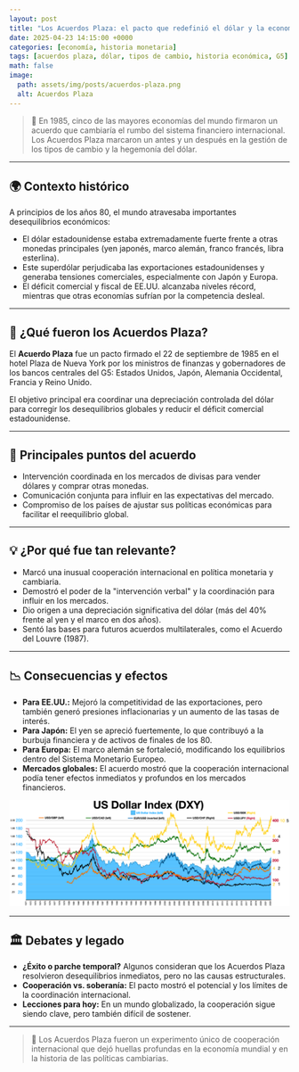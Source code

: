 ```yaml
---
layout: post
title: "Los Acuerdos Plaza: el pacto que redefinió el dólar y la economía global"
date: 2025-04-23 14:15:00 +0000
categories: [economía, historia monetaria]
tags: [acuerdos plaza, dólar, tipos de cambio, historia económica, G5]
math: false
image:
  path: assets/img/posts/acuerdos-plaza.png
  alt: Acuerdos Plaza
---
```


> 🏦 En 1985, cinco de las mayores economías del mundo firmaron un acuerdo que cambiaría el rumbo del sistema financiero internacional. Los Acuerdos Plaza marcaron un antes y un después en la gestión de los tipos de cambio y la hegemonía del dólar.

---

## 🌍 Contexto histórico

A principios de los años 80, el mundo atravesaba importantes desequilibrios económicos:
- El dólar estadounidense estaba extremadamente fuerte frente a otras monedas principales (yen japonés, marco alemán, franco francés, libra esterlina).
- Este superdólar perjudicaba las exportaciones estadounidenses y generaba tensiones comerciales, especialmente con Japón y Europa.
- El déficit comercial y fiscal de EE.UU. alcanzaba niveles récord, mientras que otras economías sufrían por la competencia desleal.

---

## 🤝 ¿Qué fueron los Acuerdos Plaza?

El **Acuerdo Plaza** fue un pacto firmado el 22 de septiembre de 1985 en el hotel Plaza de Nueva York por los ministros de finanzas y gobernadores de los bancos centrales del G5: Estados Unidos, Japón, Alemania Occidental, Francia y Reino Unido.

El objetivo principal era coordinar una depreciación controlada del dólar para corregir los desequilibrios globales y reducir el déficit comercial estadounidense.

---

## 📝 Principales puntos del acuerdo

- Intervención coordinada en los mercados de divisas para vender dólares y comprar otras monedas.
- Comunicación conjunta para influir en las expectativas del mercado.
- Compromiso de los países de ajustar sus políticas económicas para facilitar el reequilibrio global.

---

## 💡 ¿Por qué fue tan relevante?

- Marcó una inusual cooperación internacional en política monetaria y cambiaria.
- Demostró el poder de la "intervención verbal" y la coordinación para influir en los mercados.
- Dio origen a una depreciación significativa del dólar (más del 40% frente al yen y el marco en dos años).
- Sentó las bases para futuros acuerdos multilaterales, como el Acuerdo del Louvre (1987).

---

## 📉 Consecuencias y efectos

- **Para EE.UU.:** Mejoró la competitividad de las exportaciones, pero también generó presiones inflacionarias y un aumento de las tasas de interés.
- **Para Japón:** El yen se apreció fuertemente, lo que contribuyó a la burbuja financiera y de activos de finales de los 80.
- **Para Europa:** El marco alemán se fortaleció, modificando los equilibrios dentro del Sistema Monetario Europeo.
- **Mercados globales:** El acuerdo mostró que la cooperación internacional podía tener efectos inmediatos y profundos en los mercados financieros.


![Consecuencias de los acuerdos Plaza](assets/img/posts/acuerdos-plaza.webp "Consecuencias de los acuerdos Plaza")

---

## 🏛️ Debates y legado

- **¿Éxito o parche temporal?** Algunos consideran que los Acuerdos Plaza resolvieron desequilibrios inmediatos, pero no las causas estructurales.
- **Cooperación vs. soberanía:** El pacto mostró el potencial y los límites de la coordinación internacional.
- **Lecciones para hoy:** En un mundo globalizado, la cooperación sigue siendo clave, pero también difícil de sostener.

---

> 💬 Los Acuerdos Plaza fueron un experimento único de cooperación internacional que dejó huellas profundas en la economía mundial y en la historia de las políticas cambiarias.
